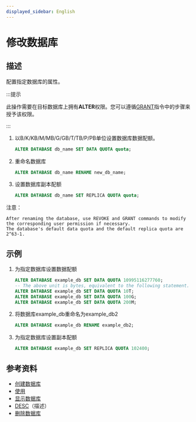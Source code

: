 ```yaml
---
displayed_sidebar: English
---
```


# 修改数据库

## 描述

配置指定数据库的属性。

:::提示

此操作需要在目标数据库上拥有**ALTER**权限。您可以遵循[GRANT](../account-management/GRANT.md)指令中的步骤来授予该权限。

:::

1. 以B/K/KB/M/MB/G/GB/T/TB/P/PB单位设置数据库数据配额。

   ```sql
   ALTER DATABASE db_name SET DATA QUOTA quota;
   ```

2. 重命名数据库

   ```sql
   ALTER DATABASE db_name RENAME new_db_name;
   ```

3. 设置数据库副本配额

   ```sql
   ALTER DATABASE db_name SET REPLICA QUOTA quota;
   ```

注意：

```plain
After renaming the database, use REVOKE and GRANT commands to modify the corresponding user permission if necessary.
The database's default data quota and the default replica quota are 2^63-1.
```

## 示例

1. 为指定数据库设置数据配额

   ```SQL
   ALTER DATABASE example_db SET DATA QUOTA 10995116277760;
   -- The above unit is bytes, equivalent to the following statement.
   ALTER DATABASE example_db SET DATA QUOTA 10T;
   ALTER DATABASE example_db SET DATA QUOTA 100G;
   ALTER DATABASE example_db SET DATA QUOTA 200M;
   ```

2. 将数据库example_db重命名为example_db2

   ```SQL
   ALTER DATABASE example_db RENAME example_db2;
   ```

3. 为指定数据库设置副本配额

   ```SQL
   ALTER DATABASE example_db SET REPLICA QUOTA 102400;
   ```

## 参考资料

- [创建数据库](CREATE_DATABASE.md)
- [使用](../data-definition/USE.md)
- [显示数据库](../data-manipulation/SHOW_DATABASES.md)
- [DESC](../Utility/DESCRIBE.md)（描述）
- [删除数据库](../data-definition/DROP_DATABASE.md)
